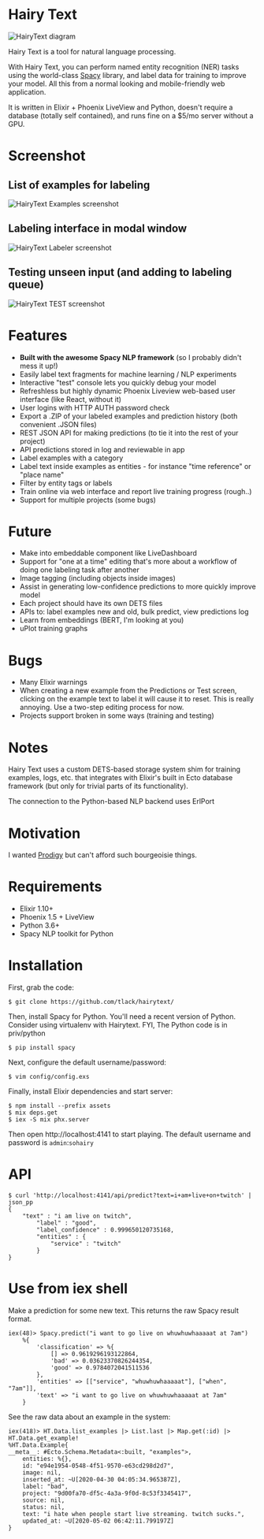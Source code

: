 # Hairy Text

![HairyText diagram](https://i.imgur.com/bKR3zlf.png)

Hairy Text is a tool for natural language processing. 

With Hairy Text, you can perform named entity recognition (NER) tasks using the
world-class [Spacy](https://spacy.io) library, and label data for training to
improve your model. All this from a normal looking and mobile-friendly web
application.

It is written in Elixir + Phoenix LiveView and Python, doesn't require a
database (totally self contained), and runs fine on a $5/mo server without a GPU.

# Screenshot

## List of examples for labeling
![HairyText Examples screenshot](https://i.imgur.com/2dvaxjx.png)

## Labeling interface in modal window
![HairyText Labeler screenshot](https://i.imgur.com/tWDeB6H.png)

## Testing unseen input (and adding to labeling queue)
![HairyText TEST screenshot](https://i.imgur.com/uXdzYx9.png)

# Features

* **Built with the awesome Spacy NLP framework** (so I probably didn't mess it up!)
* Easily label text fragments for machine learning / NLP experiments
* Interactive "test" console lets you quickly debug your model
* Refreshless but highly dynamic Phoenix Liveview web-based user interface (like React, without it)
* User logins with HTTP AUTH password check
* Export a .ZIP of your labeled examples and prediction history (both convenient .JSON files)
* REST JSON API for making predictions (to tie it into the rest of your project)
* API predictions stored in log and reviewable in app
* Label examples with a category
* Label text inside examples as entities - for instance "time reference" or "place name"
* Filter by entity tags or labels
* Train online via web interface and report live training progress (rough..)
* Support for multiple projects (some bugs)

# Future

* Make into embeddable component like LiveDashboard
* Support for "one at a time" editing that's more about a workflow of doing one labeling task after another
* Image tagging (including objects inside images)
* Assist in generating low-confidence predictions to more quickly improve model
* Each project should have its own DETS files
* APIs to: label examples new and old, bulk predict, view predictions log
* Learn from embeddings (BERT, I'm looking at you)
* uPlot training graphs

# Bugs

* Many Elixir warnings
* When creating a new example from the Predictions or Test screen, clicking on
the example text to label it will cause it to reset. This is really annoying.
Use a two-step editing process for now.
* Projects support broken in some ways (training and testing)

# Notes

Hairy Text uses a custom DETS-based storage system shim for training examples, logs, etc.
that integrates with Elixir's built in Ecto database framework (but only for
trivial parts of its functionality).

The connection to the Python-based NLP backend uses ErlPort

# Motivation

I wanted [Prodigy](https://prodi.gy/) but can't afford such bourgeoisie things.

# Requirements

* Elixir 1.10+
* Phoenix 1.5 + LiveView 
* Python 3.6+
* Spacy NLP toolkit for Python

# Installation

First, grab the code:

```
$ git clone https://github.com/tlack/hairytext/
```

Then, install Spacy for Python. You'll need a recent version of Python. Consider using virtualenv with Hairytext. FYI, The Python code is in priv/python

```
$ pip install spacy
```

Next, configure the default username/password:
```
$ vim config/config.exs
```

Finally, install Elixir dependencies and start server:

```
$ npm install --prefix assets
$ mix deps.get
$ iex -S mix phx.server
```

Then open http://localhost:4141 to start playing. The default username and password is `admin`:`sohairy`

# API

```
$ curl 'http://localhost:4141/api/predict?text=i+am+live+on+twitch' | json_pp
{
	"text" : "i am live on twitch",
		"label" : "good",
		"label_confidence" : 0.999650120735168,
		"entities" : {
			"service" : "twitch"
		}
}
```

# Use from iex shell

Make a prediction for some new text. This returns the raw Spacy result format.

```
iex(48)> Spacy.predict("i want to go live on whuwhuwhaaaaat at 7am")
	%{
		'classification' => %{
			[] => 0.9619296193122864,
			'bad' => 0.03623370826244354,
			'good' => 0.9784072041511536
		},
		'entities' => [["service", "whuwhuwhaaaaat"], ["when", "7am"]],
		'text' => "i want to go live on whuwhuwhaaaaat at 7am"
	}
```

See the raw data about an example in the system:

```
iex(418)> HT.Data.list_examples |> List.last |> Map.get(:id) |> HT.Data.get_example!
%HT.Data.Example{
__meta__: #Ecto.Schema.Metadata<:built, "examples">,
	entities: %{},
	id: "e94e1954-0548-4f51-9570-e63cd298d2d7",
	image: nil,
	inserted_at: ~U[2020-04-30 04:05:34.965387Z],
	label: "bad",
	project: "9d00fa70-df5c-4a3a-9f0d-8c53f3345417",
	source: nil,
	status: nil,
	text: "i hate when people start live streaming. twitch sucks.",
	updated_at: ~U[2020-05-02 06:42:11.799197Z]
}
```

